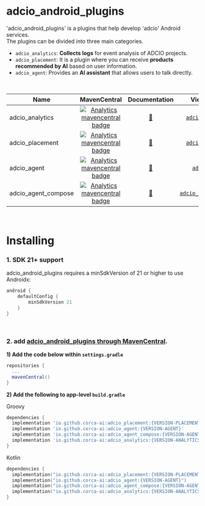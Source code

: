 # adcio_android_plugins
'adcio_android_plugins' is a plugins that help develop 'adcio' Android services.  
The plugins can be divided into three main categories.

- `adcio_analytics`: **Collects logs** for event analysis of ADCIO projects.
- `adcio_placement`: It is a plugin where you can receive **products recommended by AI** based on user information.
- `adcio_agent`: Provides an **AI assistant** that allows users to talk directly.

</br>

| Name                   | MavenCentral                                                                                                                                                                                                                                                                                                      | Documentation                                                     | View Source  
|------------------------|:-----------------------------------------------------------------------------------------------------------------------------------------------------:|:-------------------------------------------------------------------:|:---------------------------------------------------------------------------------------------------------------------------------:|
| adcio_analytics              | [![Analytics mavencentral badge](https://img.shields.io/maven-central/v/io.github.corca-ai/adcio_analytics.svg)](https://central.sonatype.com/artifact/io.github.corca-ai/adcio_analytics/0.0.1)    | [📖](https://github.com/corca-ai/adcio_android_plugins/blob/develop/adcio_analytics/README.md)| [`adcio_analytics`](https://github.com/corca-ai/adcio_android_plugins/tree/develop/adcio_analytics)
| adcio_placement              | [![Analytics mavencentral badge](https://img.shields.io/maven-central/v/io.github.corca-ai/adcio_placement.svg)](https://central.sonatype.com/artifact/io.github.corca-ai/adcio_placement/0.0.1)     | [📖](https://github.com/corca-ai/adcio_android_plugins/blob/develop/adcio_placement/README.md)| [`adcio_placement`](https://github.com/corca-ai/adcio_android_plugins/tree/develop/adcio_placement)
| adcio_agent              | [![Analytics mavencentral badge](https://img.shields.io/maven-central/v/io.github.corca-ai/adcio_agent.svg)](https://central.sonatype.com/artifact/io.github.corca-ai/adcio_agent/0.0.1)| [📖](https://github.com/corca-ai/adcio_android_plugins/blob/develop/adcio_agent/README.md)| [`adcio_agent`](https://github.com/corca-ai/adcio_android_plugins/tree/develop/adcio_agent)       
| adcio_agent_compose| [![Analytics mavencentral badge](https://img.shields.io/maven-central/v/io.github.corca-ai/adcio_agent_compose.svg)](https://central.sonatype.com/artifact/io.github.corca-ai/adcio_agent_compose/0.0.1)       | [📖](https://github.com/corca-ai/adcio_android_plugins/blob/develop/adcio_agent_compose/README.md)| [`adcio_agent_compose`](https://github.com/corca-ai/adcio_android_plugins/tree/develop/adcio_agent_compose)           
</br>

# Installing
### 1. SDK 21+ support
adcio_android_plugins requires a minSdkVersion of 21 or higher to use Androidx:

```groovy
android {
    defaultConfig {
        minSdkVersion 21
    }
}
```

</br>

### 2. add [adcio_android_plugins through MavenCentral](https://central.sonatype.com/namespace/io.github.corca-ai).

**1\) Add the code below within `settings.gradle`**

```groovy
repositories {
  ...
  mavenCentral()
}
```

**2\) Add the following to app-level `build.gradle`**

Groovy
```groovy
dependencies {
  implementation 'io.github.corca-ai:adcio_placement:{VERSION-PLACEMENT}'
  implementation 'io.github.corca-ai:adcio_agent:{VERSION-AGENT}'
  implementation 'io.github.corca-ai:adcio_agent_compose:{VERSION-AGENT-COMPOSE}'
  implementation 'io.github.corca-ai:adcio_analytics:{VERSION-ANALYTICS}'
}
```

Kotlin
```kotlin
dependencies {
  implementation("io.github.corca-ai:adcio_placement:{VERSION-PLACEMENT}")
  implementation("io.github.corca-ai:adcio_agent:{VERSION-AGENT}")
  implementation("io.github.corca-ai:adcio_agent_compose:{VERSION-AGENT-COMPOSE}")
  implementation("io.github.corca-ai:adcio_analytics:{VERSION-ANALYTICS}")
}
```


  
    
   

